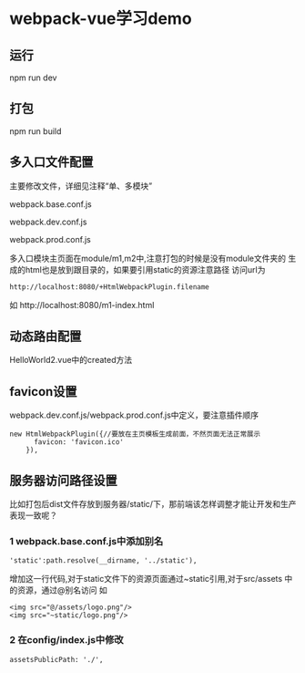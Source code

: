 # webpack-vue学习demo
## 运行
npm run dev
## 打包
npm run build
## 多入口文件配置
主要修改文件，详细见注释“单、多模块”

webpack.base.conf.js

webpack.dev.conf.js

webpack.prod.conf.js

多入口模块主页面在module/m1,m2中,注意打包的时候是没有module文件夹的
生成的html也是放到跟目录的，如果要引用static的资源注意路径
访问url为
```
http://localhost:8080/+HtmlWebpackPlugin.filename
```
如
http://localhost:8080/m1-index.html
## 动态路由配置
HelloWorld2.vue中的created方法
## favicon设置
webpack.dev.conf.js/webpack.prod.conf.js中定义，要注意插件顺序
```
new HtmlWebpackPlugin({//要放在主页模板生成前面，不然页面无法正常展示
      favicon: 'favicon.ico'
    }),
```
## 服务器访问路径设置
比如打包后dist文件存放到服务器/static/下，那前端该怎样调整才能让开发和生产表现一致呢？
### 1 webpack.base.conf.js中添加别名
```
'static':path.resolve(__dirname, '../static'),
```
增加这一行代码,对于static文件下的资源页面通过~static引用,对于src/assets
中的资源，通过@别名访问
如
```
<img src="@/assets/logo.png"/>
<img src="~static/logo.png"/>
```
### 2 在config/index.js中修改
```
assetsPublicPath: './',
```


